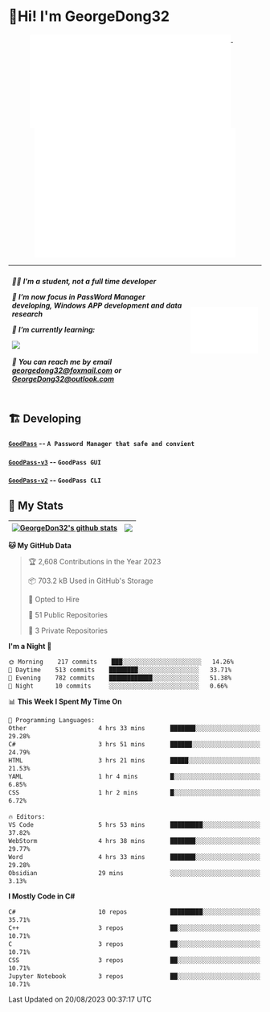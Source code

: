 # 👋Hi! I'm GeorgeDong32
<p align="center">
  <a href="#">
    <img width="400" align="top" src="https://github.com/GeorgeDong32/GeorgeDong32/blob/main/metrics.classic.svg" />
  </a>
  &emsp;
  <a href="#">
    <img width="400" align="top" src="https://github.com/GeorgeDong32/GeorgeDong32/blob/main/metrics.achievements.svg" />
  </a>
</p>

| <h5 align="left"> <p>🧑‍🎓 I'm a student, not a full time developer</p> <p>👀 I’m now focus in PassWord Manager developing, Windows APP development and data research</p> <p>📖 I’m currently learning:</p> <p><img height="28" src="https://skillicons.dev/icons?i=cs,c,cpp,matlab,cmake,py,dotnet,unity" /></p> <p>💬 You can reach me by email georgedong32@foxmail.com or GeorgeDong32@outlook.com</p></h5> | <img width="450" alt="my-commit-calendar" src="https://github.com/GeorgeDong32/GeorgeDong32/blob/main/metrics.plugin.isocalendar.svg" > |
| ------------- | ------------- |

## 🏗️ Developing
#### [`GoodPass`](https://github.com/GeorgeDong32/GoodPass) -- `A Password Manager that safe and convient`
#### [`GoodPass-v3`](https://github.com/GeorgeDong32/GoodPass-v3) -- `GoodPass GUI`
#### [`GoodPass-v2`](https://github.com/GeorgeDong32/GoodPass-v2) -- `GoodPass CLI`

## 🚀 My Stats

| <a href="https://github.com/GeorgeDong32/github-readme-stats"><img align="center" src="https://github-readme-stats-georgedong32.vercel.app/api?username=GeorgeDong32&show_icons=true&bg_color=45,34558b,FFFFFF&title_color=FFFFFF&icon_color=F5DF4D&hide_border=1" alt="GeorgeDon32's github stats" /></a> | <a href="https://github.com/GeorgeDong32/github-readme-stats"><img align="center" height="192" src="https://github-readme-stats-georgedong32.vercel.app/api/top-langs/?username=GeorgeDong32&layout=compact&bg_color=45,FFFFFF,34558b&title_color=555555&hide_border=1&langs_count=7&size_weight=1.2&count_weight=0.33" /></a> |
| ------------- | ------------- |


<!--START_SECTION:waka-->
**🐱 My GitHub Data** 

> 🏆 2,608 Contributions in the Year 2023
 > 
> 📦 703.2 kB Used in GitHub's Storage 
 > 
> 💼 Opted to Hire
 > 
> 📜 51 Public Repositories 
 > 
> 🔑 3 Private Repositories  
 > 
**I'm a Night 🦉** 

```text
🌞 Morning    217 commits    ███░░░░░░░░░░░░░░░░░░░░░░   14.26% 
🌆 Daytime    513 commits    ████████░░░░░░░░░░░░░░░░░   33.71% 
🌃 Evening    782 commits    ████████████░░░░░░░░░░░░░   51.38% 
🌙 Night      10 commits     ░░░░░░░░░░░░░░░░░░░░░░░░░   0.66%

```


📊 **This Week I Spent My Time On** 

```text
💬 Programming Languages: 
Other                    4 hrs 33 mins       ███████░░░░░░░░░░░░░░░░░░   29.28% 
C#                       3 hrs 51 mins       ██████░░░░░░░░░░░░░░░░░░░   24.79% 
HTML                     3 hrs 21 mins       █████░░░░░░░░░░░░░░░░░░░░   21.53% 
YAML                     1 hr 4 mins         █░░░░░░░░░░░░░░░░░░░░░░░░   6.85% 
CSS                      1 hr 2 mins         █░░░░░░░░░░░░░░░░░░░░░░░░   6.72%

🔥 Editors: 
VS Code                  5 hrs 53 mins       █████████░░░░░░░░░░░░░░░░   37.82% 
WebStorm                 4 hrs 38 mins       ███████░░░░░░░░░░░░░░░░░░   29.77% 
Word                     4 hrs 33 mins       ███████░░░░░░░░░░░░░░░░░░   29.28% 
Obsidian                 29 mins             ░░░░░░░░░░░░░░░░░░░░░░░░░   3.13%

```

**I Mostly Code in C#** 

```text
C#                       10 repos            █████████░░░░░░░░░░░░░░░░   35.71% 
C++                      3 repos             ██░░░░░░░░░░░░░░░░░░░░░░░   10.71% 
C                        3 repos             ██░░░░░░░░░░░░░░░░░░░░░░░   10.71% 
CSS                      3 repos             ██░░░░░░░░░░░░░░░░░░░░░░░   10.71% 
Jupyter Notebook         3 repos             ██░░░░░░░░░░░░░░░░░░░░░░░   10.71%

```



 Last Updated on 20/08/2023 00:37:17 UTC
<!--END_SECTION:waka-->

